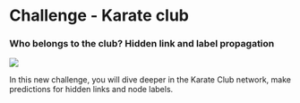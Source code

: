 # Challenge - Karate club

### Who belongs to the club? Hidden link and label propagation

![](https://images.unsplash.com/photo-1529630218527-7df22fc2d4ee?ixlib=rb-1.2.1&ixid=eyJhcHBfaWQiOjEyMDd9&auto=format&fit=crop&w=1052&q=80)

In this new challenge, you will dive deeper in the Karate Club network, make predictions for hidden links and node labels. 
